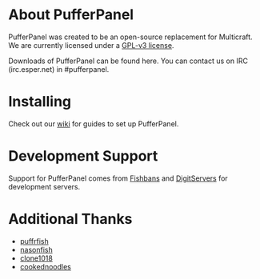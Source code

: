 # About PufferPanel
PufferPanel was created to be an open-source replacement for Multicraft. We are currently licensed under a [GPL-v3 license](https://raw.github.com/DaneEveritt/PufferPanel/master/LICENSE).

Downloads of PufferPanel can be found here. You can contact us on IRC (irc.esper.net) in #pufferpanel.

# Installing
Check out our [wiki](https://github.com/DaneEveritt/PufferPanel/wiki) for guides to set up PufferPanel.

# Development Support
Support for PufferPanel comes from [Fishbans](http://fishbans.com) and [DigitServers](http://digitservers.com/) for development servers.

# Additional Thanks
* [puffrfish](https://github.com/puffrfish)
* [nasonfish](https://github.com/nasonfish)
* [clone1018](https://github.com/clone1018)
* [cookednoodles](https://github.com/cookednoodles)
